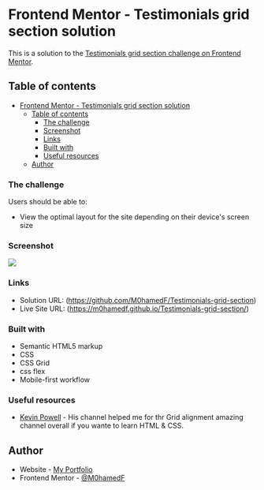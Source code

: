 # Frontend Mentor - Testimonials grid section solution

This is a solution to the [Testimonials grid section challenge on Frontend Mentor](https://www.frontendmentor.io/challenges/testimonials-grid-section-Nnw6J7Un7).

## Table of contents

- [Frontend Mentor - Testimonials grid section solution](#frontend-mentor---testimonials-grid-section-solution)
  - [Table of contents](#table-of-contents)
    - [The challenge](#the-challenge)
    - [Screenshot](#screenshot)
    - [Links](#links)
    - [Built with](#built-with)
    - [Useful resources](#useful-resources)
  - [Author](#author)

### The challenge
Users should be able to:

- View the optimal layout for the site depending on their device's screen size

### Screenshot
![](./screenshot.jpg)

### Links
- Solution URL: (https://github.com/M0hamedF/Testimonials-grid-section)
- Live Site URL: (https://m0hamedf.github.io/Testimonials-grid-section/)

### Built with
- Semantic HTML5 markup
- CSS
- CSS Grid
- css flex
- Mobile-first workflow

### Useful resources
- [Kevin Powell](https://www.youtube.com/channel/UCJZv4d5rbIKd4QHMPkcABCw) - His channel helped me for thr Grid alignment amazing channel overall if you wante to learn HTML & CSS.

## Author
- Website - [My Portfolio](https://m0hamedf.github.io/My-Portfolio/)
- Frontend Mentor - [@M0hamedF](https://www.frontendmentor.io/profile/M0hamedF)